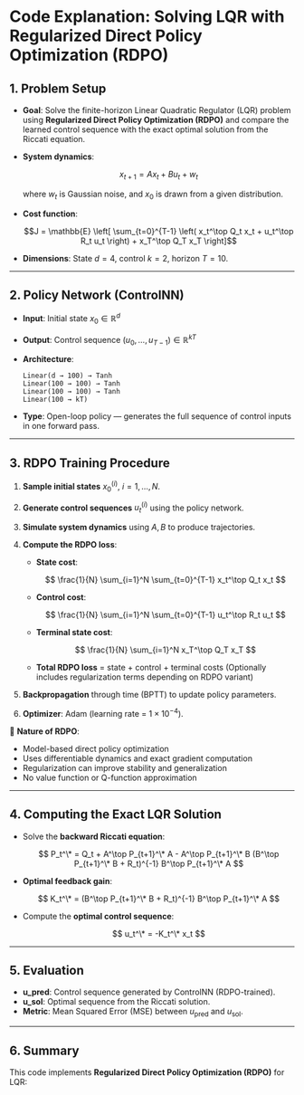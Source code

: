 ﻿# Code Explanation: Solving LQR with **Regularized Direct Policy Optimization (RDPO)**

## 1. Problem Setup

* **Goal**: Solve the finite-horizon Linear Quadratic Regulator (LQR) problem using **Regularized Direct Policy Optimization (RDPO)** and compare the learned control sequence with the exact optimal solution from the Riccati equation.
* **System dynamics**:

  $$
  x_{t+1} = A x_t + B u_t + w_t
  $$

  where $w_t$ is Gaussian noise, and $x_0$ is drawn from a given distribution.
* **Cost function**:

  $$J = \mathbb{E} \left[ \sum_{t=0}^{T-1} \left( x_t^\top Q_t x_t + u_t^\top R_t u_t \right) + x_T^\top Q_T x_T \right]$$
* **Dimensions**: State $d = 4$, control $k = 2$, horizon $T = 10$.

---

## 2. Policy Network (ControlNN)

* **Input**: Initial state $x_0 \in \mathbb{R}^d$
* **Output**: Control sequence $(u_0, \dots, u_{T-1}) \in \mathbb{R}^{kT}$
* **Architecture**:

  ```
  Linear(d → 100) → Tanh
  Linear(100 → 100) → Tanh
  Linear(100 → 100) → Tanh
  Linear(100 → kT)
  ```
* **Type**: Open-loop policy — generates the full sequence of control inputs in one forward pass.

---

## 3. RDPO Training Procedure

1. **Sample initial states** $x_0^{(i)}$, $i = 1, \dots, N$.
2. **Generate control sequences** $u_t^{(i)}$ using the policy network.
3. **Simulate system dynamics** using $A, B$ to produce trajectories.
4. **Compute the RDPO loss**:

   * **State cost**:

     $$
     \frac{1}{N} \sum_{i=1}^N \sum_{t=0}^{T-1} x_t^\top Q_t x_t
     $$
   * **Control cost**:

     $$
     \frac{1}{N} \sum_{i=1}^N \sum_{t=0}^{T-1} u_t^\top R_t u_t
     $$
   * **Terminal state cost**:

     $$
     \frac{1}{N} \sum_{i=1}^N x_T^\top Q_T x_T
     $$
   * **Total RDPO loss** = state + control + terminal costs
     (Optionally includes regularization terms depending on RDPO variant)
5. **Backpropagation** through time (BPTT) to update policy parameters.
6. **Optimizer**: Adam (learning rate = $1\times 10^{-4}$).

📌 **Nature of RDPO**:

* Model-based direct policy optimization
* Uses differentiable dynamics and exact gradient computation
* Regularization can improve stability and generalization
* No value function or Q-function approximation

---

## 4. Computing the Exact LQR Solution

* Solve the **backward Riccati equation**:

  $$
  P_t^\* = Q_t + A^\top P_{t+1}^\* A - A^\top P_{t+1}^\* B (B^\top P_{t+1}^\* B + R_t)^{-1} B^\top P_{t+1}^\* A
  $$
* **Optimal feedback gain**:

  $$
  K_t^\* = (B^\top P_{t+1}^\* B + R_t)^{-1} B^\top P_{t+1}^\* A
  $$
* Compute the **optimal control sequence**:

  $$
  u_t^\* = -K_t^\* x_t
  $$

---

## 5. Evaluation

* **u\_pred**: Control sequence generated by ControlNN (RDPO-trained).
* **u\_sol**: Optimal sequence from the Riccati solution.
* **Metric**: Mean Squared Error (MSE) between $u_{\text{pred}}$ and $u_{\text{sol}}$.

---

## 6. Summary

This code implements **Regularized Direct Policy Optimization (RDPO)** for LQR:


